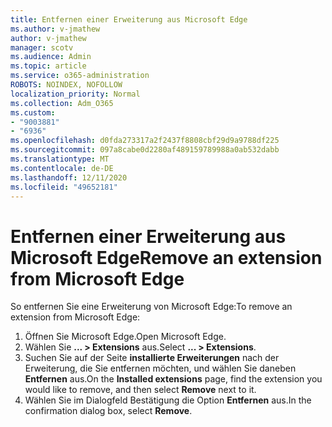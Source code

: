 ```yaml
---
title: Entfernen einer Erweiterung aus Microsoft Edge
ms.author: v-jmathew
author: v-jmathew
manager: scotv
ms.audience: Admin
ms.topic: article
ms.service: o365-administration
ROBOTS: NOINDEX, NOFOLLOW
localization_priority: Normal
ms.collection: Adm_O365
ms.custom:
- "9003881"
- "6936"
ms.openlocfilehash: d0fda273317a2f2437f8808cbf29d9a9788df225
ms.sourcegitcommit: 097a8cabe0d2280af489159789988a0ab532dabb
ms.translationtype: MT
ms.contentlocale: de-DE
ms.lasthandoff: 12/11/2020
ms.locfileid: "49652181"
---
```

# <a name="remove-an-extension-from-microsoft-edge"></a><span data-ttu-id="d3c1f-102">Entfernen einer Erweiterung aus Microsoft Edge</span><span class="sxs-lookup"><span data-stu-id="d3c1f-102">Remove an extension from Microsoft Edge</span></span>

<span data-ttu-id="d3c1f-103">So entfernen Sie eine Erweiterung von Microsoft Edge:</span><span class="sxs-lookup"><span data-stu-id="d3c1f-103">To remove an extension from Microsoft Edge:</span></span>

1. <span data-ttu-id="d3c1f-104">Öffnen Sie Microsoft Edge.</span><span class="sxs-lookup"><span data-stu-id="d3c1f-104">Open Microsoft Edge.</span></span>
2. <span data-ttu-id="d3c1f-105">Wählen Sie **... > Extensions** aus.</span><span class="sxs-lookup"><span data-stu-id="d3c1f-105">Select **... > Extensions**.</span></span>
3. <span data-ttu-id="d3c1f-106">Suchen Sie auf der Seite **installierte Erweiterungen** nach der Erweiterung, die Sie entfernen möchten, und wählen Sie daneben **Entfernen** aus.</span><span class="sxs-lookup"><span data-stu-id="d3c1f-106">On the **Installed extensions** page, find the extension you would like to remove, and then select **Remove** next to it.</span></span>
4. <span data-ttu-id="d3c1f-107">Wählen Sie im Dialogfeld Bestätigung die Option **Entfernen** aus.</span><span class="sxs-lookup"><span data-stu-id="d3c1f-107">In the confirmation dialog box, select **Remove**.</span></span>
